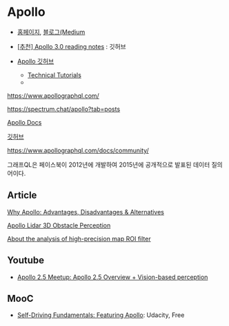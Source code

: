 # Apollo 


- [홈페이지](http://apollo.auto/index.html), [블로그(Medium](https://medium.com/apollo-auto)

- [[추천] Apollo 3.0 reading notes](https://github.com/YannZyl/Apollo-Note) : 깃허브 


- [Apollo 깃허브](https://github.com/ApolloAuto/apollo)
    - [Technical Tutorials](https://github.com/ApolloAuto/apollo/blob/master/docs/technical_tutorial/README.md)
    - []()
    
    
    
https://www.apollographql.com/

https://spectrum.chat/apollo?tab=posts

[Apollo Docs](https://www.apollographql.com/docs/react/)

[깃허브](https://github.com/apollographql)

https://www.apollographql.com/docs/community/



그래프QL은 페이스북이 2012년에 개발하여 2015년에 공개적으로 발표된 데이터 질의어이다.


## Article 



[Why Apollo: Advantages, Disadvantages & Alternatives](https://www.robinwieruch.de/why-apollo-advantages-disadvantages-alternatives/)

[Apollo Lidar 3D Obstacle Perception](https://blog.csdn.net/qq_41206519/article/details/88139558#HM_46)

[About the analysis of high-precision map ROI filter](https://mp.weixin.qq.com/s?__biz=MzI1NjkxOTMyNQ==&mid=2247485710&idx=1&sn=07ba741effb95e10d40e175ba61cd3d1&chksm=ea1e1b7cdd69926a42ff1a809e4791810661f9a15a7c590b0924eb0a3728ba9a365622a3f068&mpshare=1&scene=23&srcid=0306ludMb9jq80wVdt7JKWxi#rd)



## Youtube

- [Apollo 2.5 Meetup: Apollo 2.5 Overview + Vision-based perception](https://www.youtube.com/watch?v=jiZhSIrmODk&t=7s)


## MooC

- [Self-Driving Fundamentals: Featuring Apollo](https://www.udacity.com/course/self-driving-car-fundamentals-featuring-apollo--ud0419): Udacity, Free